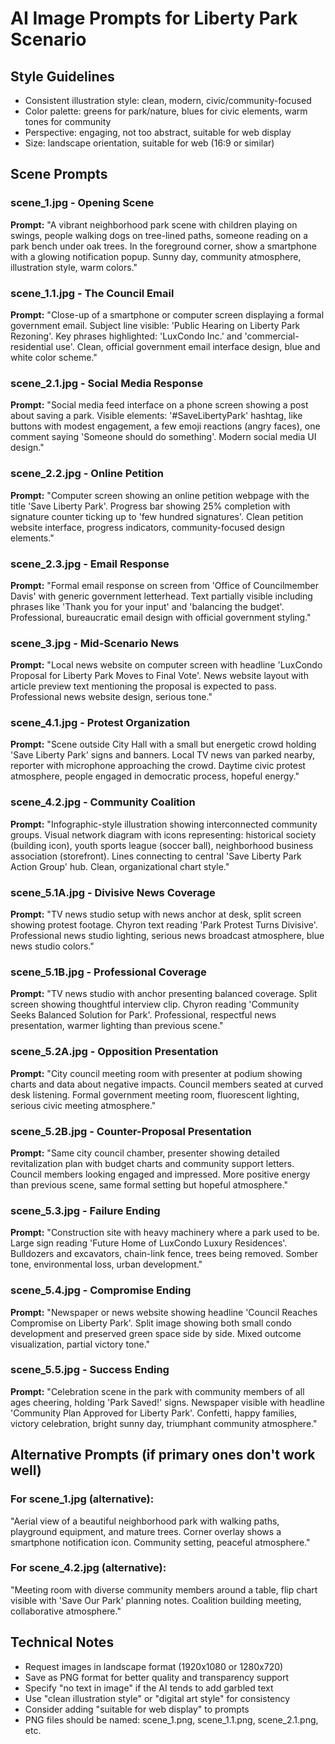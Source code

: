 # AI Image Prompts for Liberty Park Scenario

## Style Guidelines
- Consistent illustration style: clean, modern, civic/community-focused
- Color palette: greens for park/nature, blues for civic elements, warm tones for community
- Perspective: engaging, not too abstract, suitable for web display
- Size: landscape orientation, suitable for web (16:9 or similar)

## Scene Prompts

### scene_1.jpg - Opening Scene
**Prompt:** "A vibrant neighborhood park scene with children playing on swings, people walking dogs on tree-lined paths, someone reading on a park bench under oak trees. In the foreground corner, show a smartphone with a glowing notification popup. Sunny day, community atmosphere, illustration style, warm colors."

### scene_1.1.jpg - The Council Email  
**Prompt:** "Close-up of a smartphone or computer screen displaying a formal government email. Subject line visible: 'Public Hearing on Liberty Park Rezoning'. Key phrases highlighted: 'LuxCondo Inc.' and 'commercial-residential use'. Clean, official government email interface design, blue and white color scheme."

### scene_2.1.jpg - Social Media Response
**Prompt:** "Social media feed interface on a phone screen showing a post about saving a park. Visible elements: '#SaveLibertyPark' hashtag, like buttons with modest engagement, a few emoji reactions (angry faces), one comment saying 'Someone should do something'. Modern social media UI design."

### scene_2.2.jpg - Online Petition
**Prompt:** "Computer screen showing an online petition webpage with the title 'Save Liberty Park'. Progress bar showing 25% completion with signature counter ticking up to 'few hundred signatures'. Clean petition website interface, progress indicators, community-focused design elements."

### scene_2.3.jpg - Email Response
**Prompt:** "Formal email response on screen from 'Office of Councilmember Davis' with generic government letterhead. Text partially visible including phrases like 'Thank you for your input' and 'balancing the budget'. Professional, bureaucratic email design with official government styling."

### scene_3.jpg - Mid-Scenario News
**Prompt:** "Local news website on computer screen with headline 'LuxCondo Proposal for Liberty Park Moves to Final Vote'. News website layout with article preview text mentioning the proposal is expected to pass. Professional news website design, serious tone."

### scene_4.1.jpg - Protest Organization
**Prompt:** "Scene outside City Hall with a small but energetic crowd holding 'Save Liberty Park' signs and banners. Local TV news van parked nearby, reporter with microphone approaching the crowd. Daytime civic protest atmosphere, people engaged in democratic process, hopeful energy."

### scene_4.2.jpg - Community Coalition
**Prompt:** "Infographic-style illustration showing interconnected community groups. Visual network diagram with icons representing: historical society (building icon), youth sports league (soccer ball), neighborhood business association (storefront). Lines connecting to central 'Save Liberty Park Action Group' hub. Clean, organizational chart style."

### scene_5.1A.jpg - Divisive News Coverage
**Prompt:** "TV news studio setup with news anchor at desk, split screen showing protest footage. Chyron text reading 'Park Protest Turns Divisive'. Professional news studio lighting, serious news broadcast atmosphere, blue news studio colors."

### scene_5.1B.jpg - Professional Coverage
**Prompt:** "TV news studio with anchor presenting balanced coverage. Split screen showing thoughtful interview clip. Chyron reading 'Community Seeks Balanced Solution for Park'. Professional, respectful news presentation, warmer lighting than previous scene."

### scene_5.2A.jpg - Opposition Presentation  
**Prompt:** "City council meeting room with presenter at podium showing charts and data about negative impacts. Council members seated at curved desk listening. Formal government meeting room, fluorescent lighting, serious civic meeting atmosphere."

### scene_5.2B.jpg - Counter-Proposal Presentation
**Prompt:** "Same city council chamber, presenter showing detailed revitalization plan with budget charts and community support letters. Council members looking engaged and impressed. More positive energy than previous scene, same formal setting but hopeful atmosphere."

### scene_5.3.jpg - Failure Ending
**Prompt:** "Construction site with heavy machinery where a park used to be. Large sign reading 'Future Home of LuxCondo Luxury Residences'. Bulldozers and excavators, chain-link fence, trees being removed. Somber tone, environmental loss, urban development."

### scene_5.4.jpg - Compromise Ending
**Prompt:** "Newspaper or news website showing headline 'Council Reaches Compromise on Liberty Park'. Split image showing both small condo development and preserved green space side by side. Mixed outcome visualization, partial victory tone."

### scene_5.5.jpg - Success Ending
**Prompt:** "Celebration scene in the park with community members of all ages cheering, holding 'Park Saved!' signs. Newspaper visible with headline 'Community Plan Approved for Liberty Park'. Confetti, happy families, victory celebration, bright sunny day, triumphant community atmosphere."

## Alternative Prompts (if primary ones don't work well)

### For scene_1.jpg (alternative):
"Aerial view of a beautiful neighborhood park with walking paths, playground equipment, and mature trees. Corner overlay shows a smartphone notification icon. Community setting, peaceful atmosphere."

### For scene_4.2.jpg (alternative):
"Meeting room with diverse community members around a table, flip chart visible with 'Save Our Park' planning notes. Coalition building meeting, collaborative atmosphere."

## Technical Notes
- Request images in landscape format (1920x1080 or 1280x720)
- Save as PNG format for better quality and transparency support
- Specify "no text in image" if the AI tends to add garbled text
- Use "clean illustration style" or "digital art style" for consistency
- Consider adding "suitable for web display" to prompts
- PNG files should be named: scene_1.png, scene_1.1.png, scene_2.1.png, etc.